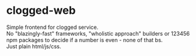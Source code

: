 # clogged-web

Simple frontend for clogged service.  
No "blazingly-fast" frameworks, "wholistic approach" builders or 123456 npm packages to decide if a number is even - none of that bs.  
Just plain html/js/css.  
